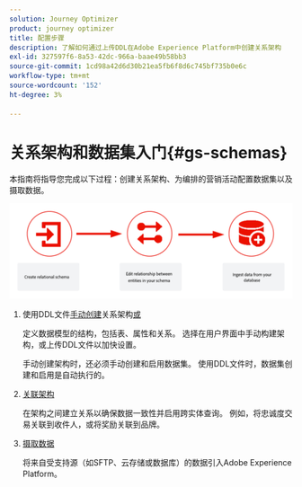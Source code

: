 ```yaml
---
solution: Journey Optimizer
product: journey optimizer
title: 配置步骤
description: 了解如何通过上传DDL在Adobe Experience Platform中创建关系架构
exl-id: 327597f6-8a53-42dc-966a-baae49b58bb3
source-git-commit: 1cd98a42d6d30b21ea5fb6f8d6c745bf735b0e6c
workflow-type: tm+mt
source-wordcount: '152'
ht-degree: 3%

---
```



# 关系架构和数据集入门{#gs-schemas}

本指南将指导您完成以下过程：创建关系架构、为编排的营销活动配置数据集以及摄取数据。

![](assets/do-not-localize/schema_admin.png)

1. 使用DDL文件[手动创建](manual-schema.md)关系架构[或](file-upload-schema.md)

   定义数据模型的结构，包括表、属性和关系。 选择在用户界面中手动构建架构，或上传DDL文件以加快设置。

   手动创建架构时，还必须手动创建和启用数据集。 使用DDL文件时，数据集创建和启用是自动执行的。

1. [关联架构](file-upload-schema.md)

   在架构之间建立关系以确保数据一致性并启用跨实体查询。 例如，将忠诚度交易关联到收件人，或将奖励关联到品牌。

1. [摄取数据](ingest-data.md)

   将来自受支持源（如SFTP、云存储或数据库）的数据引入Adobe Experience Platform。

